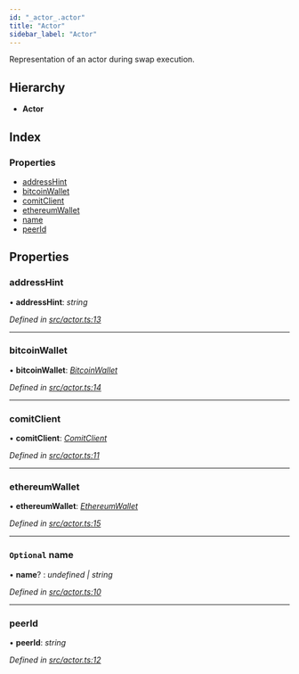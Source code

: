 ```yaml
---
id: "_actor_.actor"
title: "Actor"
sidebar_label: "Actor"
---
```


Representation of an actor during swap execution.

## Hierarchy

* **Actor**

## Index

### Properties

* [addressHint](_actor_.actor.md#addresshint)
* [bitcoinWallet](_actor_.actor.md#bitcoinwallet)
* [comitClient](_actor_.actor.md#comitclient)
* [ethereumWallet](_actor_.actor.md#ethereumwallet)
* [name](_actor_.actor.md#optional-name)
* [peerId](_actor_.actor.md#peerid)

## Properties

###  addressHint

• **addressHint**: *string*

*Defined in [src/actor.ts:13](https://github.com/comit-network/comit-js-sdk/blob/364611d/src/actor.ts#L13)*

___

###  bitcoinWallet

• **bitcoinWallet**: *[BitcoinWallet](_wallet_bitcoin_.bitcoinwallet.md)*

*Defined in [src/actor.ts:14](https://github.com/comit-network/comit-js-sdk/blob/364611d/src/actor.ts#L14)*

___

###  comitClient

• **comitClient**: *[ComitClient](../classes/_comit_client_.comitclient.md)*

*Defined in [src/actor.ts:11](https://github.com/comit-network/comit-js-sdk/blob/364611d/src/actor.ts#L11)*

___

###  ethereumWallet

• **ethereumWallet**: *[EthereumWallet](../classes/_wallet_ethereum_.ethereumwallet.md)*

*Defined in [src/actor.ts:15](https://github.com/comit-network/comit-js-sdk/blob/364611d/src/actor.ts#L15)*

___

### `Optional` name

• **name**? : *undefined | string*

*Defined in [src/actor.ts:10](https://github.com/comit-network/comit-js-sdk/blob/364611d/src/actor.ts#L10)*

___

###  peerId

• **peerId**: *string*

*Defined in [src/actor.ts:12](https://github.com/comit-network/comit-js-sdk/blob/364611d/src/actor.ts#L12)*
